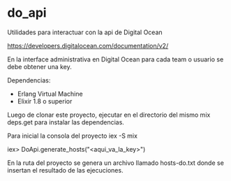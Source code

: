# do_api
Utilidades para interactuar con la api de Digital Ocean

https://developers.digitalocean.com/documentation/v2/

En la interface administrativa en Digital Ocean para cada team o usuario se debe obtener una key.

Dependencias:

- Erlang Virtual Machine
- Elixir 1.8 o superior

Luego de clonar este proyecto, ejecutar en el directorio del mismo mix deps.get para instalar las dependencias.

Para inicial la consola del proyecto iex -S mix

iex> DoApi.generate_hosts("<aqui_va_la_key>")

En la ruta del proyecto se genera un archivo llamado hosts-do.txt donde se insertan el resultado de las ejecuciones.
